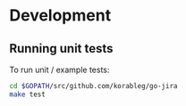 # Development

## Running unit tests

To run unit / example tests:

```bash
cd $GOPATH/src/github.com/korableg/go-jira
make test
```
